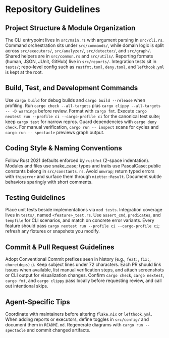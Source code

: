 # Repository Guidelines

## Project Structure & Module Organization

The CLI entrypoint lives in `src/main.rs` with argument parsing in `src/cli.rs`. Command orchestration sits under `src/commands/`, while domain logic is split across `src/executors/`, `src/analyzer/`, `src/detector/`, and `src/graph/`. Shared helpers are in `src/common.rs` and `src/utils/`. Reporting formats (human, JSON, JUnit, GitHub) live in `src/reports/`. Integration tests sit in `tests/`; repo-level config such as `rustfmt.toml`, `deny.toml`, and `lefthook.yml` is kept at the root.

## Build, Test, and Development Commands

Use `cargo build` for debug builds and `cargo build --release` when profiling. Run `cargo check --all-targets` plus `cargo clippy --all-targets -- -D warnings` before review. Format with `cargo fmt`. Execute `cargo nextest run --profile ci --cargo-profile ci` for the canonical test suite; keep `cargo test` for narrow repros. Guard dependencies with `cargo deny check`. For manual verification, `cargo run -- inspect` scans for cycles and `cargo run -- spectacle` previews graph output.

## Coding Style & Naming Conventions

Follow Rust 2021 defaults enforced by `rustfmt` (2-space indentation). Modules and files use snake_case; types and traits use PascalCase; public constants belong in `src/constants.rs`. Avoid `unwrap`; return typed errors with `thiserror` and surface them through `miette::Result`. Document subtle behaviors sparingly with short comments.

## Testing Guidelines

Place unit tests beside implementations via `mod tests`. Integration coverage lives in `tests/`, named `<feature>_test.rs`. Use `assert_cmd`, `predicates`, and `tempfile` for CLI scenarios, and match on concrete error variants. Every feature should pass `cargo nextest run --profile ci --cargo-profile ci`; refresh any fixtures or snapshots you modify.

## Commit & Pull Request Guidelines

Adopt Conventional Commit prefixes seen in history (e.g., `feat:`, `fix:`, `chore(deps):`). Keep subject lines under 72 characters. Each PR should link issues when available, list manual verification steps, and attach screenshots or CLI output for visualization changes. Confirm `cargo check`, `cargo nextest`, `cargo fmt`, and `cargo clippy` pass locally before requesting review, and call out intentional skips.

## Agent-Specific Tips

Coordinate with maintainers before altering `flake.nix` or `lefthook.yml`. When adding reports or executors, define toggles in `src/config/` and document them in `README.md`. Regenerate diagrams with `cargo run -- spectacle` and commit changed artifacts.
